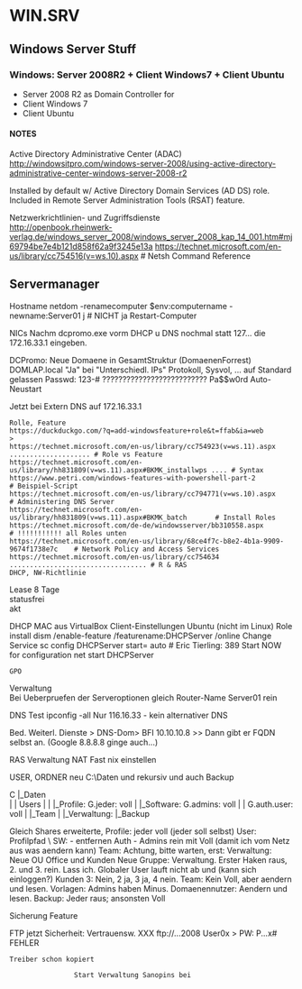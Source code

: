 # WIN.SRV
## Windows Server Stuff

### Windows: Server 2008R2 + Client Windows7 + Client Ubuntu

- Server 2008 R2 as Domain Controller for
- Client Windows 7
- Client Ubuntu



#### NOTES

Active Directory Administrative Center (ADAC)  
http://windowsitpro.com/windows-server-2008/using-active-directory-administrative-center-windows-server-2008-r2

Installed by default w/ Active Directory Domain Services (AD DS) role.  
Included in Remote Server Administration Tools (RSAT) feature.


Netzwerkrichtlinien- und Zugriffsdienste  
http://openbook.rheinwerk-verlag.de/windows_server_2008/windows_server_2008_kap_14_001.htm#mj69794be7e4b121d858f62a9f3245e13a
https://technet.microsoft.com/en-us/library/cc754516(v=ws.10).aspx		# Netsh Command Reference


Servermanager
------------------

Hostname
	netdom -renamecomputer $env:computername -newname:Server01
	j 					# NICHT ja
	Restart-Computer


NICs
	Nachm dcpromo.exe vorm DHCP u DNS nochmal statt 127... die 172.16.33.1 eingeben.


DCPromo:
	Neue Domaene in GesamtStruktur (DomaenenForrest)
	DOMLAP.local
	"Ja" bei "Unterschiedl. IPs"
	Protokoll, Sysvol, ... auf Standard gelassen
	Passwd: 123-# ?????????????????????????? Pa$$w0rd
	Auto-Neustart

Jetzt bei Extern DNS auf 172.16.33.1

	Rolle, Feature
	https://duckduckgo.com/?q=add-windowsfeature+role&t=ffab&ia=web
	>
	https://technet.microsoft.com/en-us/library/cc754923(v=ws.11).aspx .................... # Role vs Feature  
	https://technet.microsoft.com/en-us/library/hh831809(v=ws.11).aspx#BKMK_installwps .... # Syntax  
	https://www.petri.com/windows-features-with-powershell-part-2				# Beispiel-Script  
	https://technet.microsoft.com/en-us/library/cc794771(v=ws.10).aspx			# Administering DNS Server  
	https://technet.microsoft.com/en-us/library/hh831809(v=ws.11).aspx#BKMK_batch		# Install Roles  
	https://technet.microsoft.com/de-de/windowsserver/bb310558.aspx				# !!!!!!!!!!! all Roles unten  
	https://technet.microsoft.com/en-us/library/68ce4f7c-b8e2-4b1a-9909-9674f1738e7c 	# Network Policy and Access Services  
	https://technet.microsoft.com/en-us/library/cc754634 .................................. # R & RAS  
	DHCP, NW-Richtlinie  

Lease
	8 Tage  
	statusfrei  
	akt  

DHCP
	MAC aus VirtualBox Client-Einstellungen Ubuntu (nicht im Linux)
Role install
	dism /enable-feature /featurename:DHCPServer /online
Change Service
	sc config DHCPServer start= auto		# Eric Tierling: 389
Start NOW for configuration
	net start DHCPServer

	GPO
Verwaltung  
Bei Ueberpruefen der Serveroptionen gleich Router-Name Server01 rein

DNS
 Test
  ipconfig -all
  Nur 116.16.33 - kein alternativer DNS

Bed. Weiterl.
	Dienste > DNS-Dom> BFI 10.10.10.8 >> Dann gibt er FQDN selbst an.
	(Google 8.8.8.8 ginge auch...)

RAS
	Verwaltung
	NAT
	Fast nix einstellen

USER, ORDNER
	neu C:\Daten und rekursiv und auch Backup

C
 |_Daten	
 | | Users
 | | |_Profile: G.jeder:     voll
 | |_Software:  G.admins:    voll
 | |            G.auth.user: voll 
 | |_Team
 | |_Verwaltung: 
 |_Backup
   

Gleich Shares
	erweiterte, Profile: jeder voll (jeder soll selbst)
	User: 	Profilpfad \\
	SW: 	- entfernen Auth
			- Admins rein mit Voll (damit ich vom Netz aus was aendern kann)
	Team: 		Achtung, bitte warten, erst:
	Verwaltung: 	Neue OU Office und Kunden
	Neue Gruppe: 	Verwaltung. Erster Haken raus, 2. und 3. rein. Lass ich. Globaler User lauft nicht ab und (kann sich einloggen?)
	Kunden 3: 	Nein,  2 ja,  3 ja,  4 nein.
	Team:		Kein Voll, aber aendern und lesen.
	Vorlagen: 	Admins haben Minus. Domaenennutzer: Aendern und lesen.
	Backup: 	Jeder raus; ansonsten Voll

Sicherung Feature

FTP jetzt
	Sicherheit: Vertrauensw. XXX ftp://...2008
	User0x > PW: P...x#
FEHLER
	

	Treiber schon kopiert
	
					Start Verwaltung Sanopins bei
